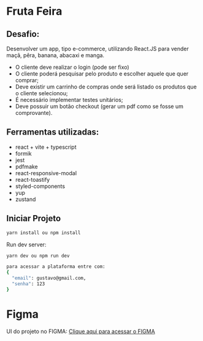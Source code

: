 # Fruta Feira

## Desafio:
Desenvolver um app, tipo e-commerce, utilizando React.JS para vender maçã, pêra, banana, abacaxi e manga.
- O cliente deve realizar o login (pode ser fixo)
- O cliente poderá pesquisar pelo produto e escolher aquele que quer comprar;
- Deve existir um carrinho de compras onde será listado os produtos que o cliente selecionou;
- É necessário implementar testes unitários;
- Deve possuir um botão checkout (gerar um pdf como se fosse um comprovante).

## Ferramentas utilizadas:

- react + vite + typescript
- formik
- jest
- pdfmake
- react-responsive-modal
- react-toastify
- styled-components
- yup
- zustand

## Iniciar Projeto

```sh
yarn install ou npm install
```

Run dev server:

```sh
yarn dev ou npm run dev
```

```sh
para acessar a plataforma entre com:
{ 
  "email": gustavo@gmail.com,
  "senha": 123 
}
```

# Figma

UI do projeto no FIGMA: <a href="https://www.figma.com/file/CXneJFs5isZ2aUSQRiyeU2/FrutaFeira?type=design&node-id=0-1&mode=design" target="_blank">Clique aqui para acessar o FIGMA</a>


